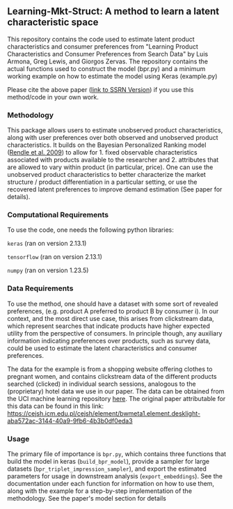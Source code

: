 ## Learning-Mkt-Struct: A method to learn a latent characteristic space 
This repository contains the code used to estimate latent product characteristics and consumer preferences from "Learning Product Characteristics and Consumer Preferences from Search Data" by Luis Armona, Greg Lewis, and Giorgos Zervas. The repository contains the actual functions used to construct the model (bpr.py) and a minimum working example on how to estimate the model using Keras (example.py)


Please cite the above paper ([link to SSRN Version](https://papers.ssrn.com/sol3/papers.cfm?abstract_id=3858377)) if you use this method/code in your own work.



### Methodology
This package allows users to estimate unobserved product characteristics, along with user preferences over both observed and unobserved product characteristics. It builds on the Bayesian Personalized Ranking model ([Rendle et al. 2009](https://arxiv.org/abs/1205.2618))  to allow for 1. fixed observable characteristics associated with products available to the researcher and 2. attributes that are allowed to vary within product (in particular, price). One can use the unobserved product characteristics to better characterize the market structure / product differentiation in a particular setting, or use the recovered latent preferences to improve demand estimation (See paper for details). 

### Computational Requirements
To use the code, one needs the following python libraries:

```keras```  (ran on version 2.13.1)

```tensorflow``` (ran on version 2.13.1)

```numpy``` (ran on version 1.23.5)

### Data Requirements
To use the method, one should have a dataset with some sort of revealed preferences, (e.g. product A preferred to product B by consumer i). In our context, and the most direct use case, this arises from clickstream data, which represent searches that indicate products have higher expected utility from the perspective of consumers. 
In principle though, any auxiliary information indicating preferences over products, such as survey data, could be used to estimate the latent characteristics and consumer preferences.


The data for the example is from a shopping website offering clothes to pregnant women, and contains clickstream data of the different products searched (clicked) in individual search sessions, analogous to the (proprietary) hotel data we use in our paper.
The data can be obtained from the UCI machine learning repository [here](https://archive.ics.uci.edu/dataset/553/clickstream+data+for+online+shopping). The original paper attributable for this data can be found in this link: https://cejsh.icm.edu.pl/cejsh/element/bwmeta1.element.desklight-aba572ac-3144-40a9-9fb6-4b3b0df0eda3
### Usage 
The primary file of importance is ```bpr.py```, which contains three functions that build the model in keras (```build_bpr_model```), provide a sampler for large datasets (```bpr_triplet_impression_sampler```), and export the estimated parameters for usage in downstream analysis (```export_embeddings```). See the documentation under each function for information on how to use them, along with the example for a step-by-step implementation of the methodology. See the paper's model section for details 

